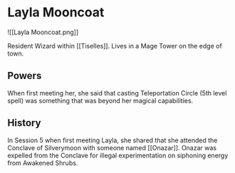# Layla Mooncoat

![[Layla Mooncoat.png]]

Resident Wizard within [[Tiselles]].  Lives in a Mage Tower on the edge of town.

## Powers

When first meeting her, she said that casting Teleportation Circle (5th level spell) was something that was beyond her magical capabilities.

## History

In Session 5 when first meeting Layla, she shared that she attended the Conclave of Silverymoon with someone named [[Onazar]].  Onazar was expelled from the Conclave for illegal experimentation on siphoning energy from Awakened Shrubs. 